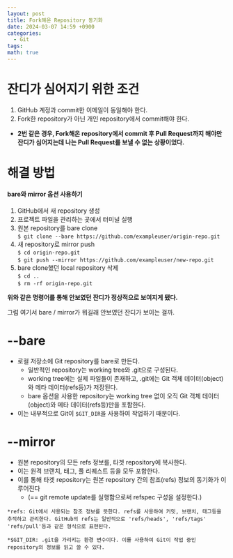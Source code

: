 ```yaml
---
layout: post
title: Fork해온 Repository 동기화
date: 2024-03-07 14:59 +0900
categories:
  - Git
tags: 
math: true
---
```

# **잔디가 심어지기 위한 조건**


1. GitHub 계정과 commit한 이메일이 동일해야 한다.
2. Fork한 repository가 아닌 개인 repository에서 commit해야 한다.

- **2번 같은 경우, Fork해온 repository에서 commit 후 Pull Request까지 해야만 잔디가 심어지는데
나는 Pull Request를 보낼 수 없는 상황이었다.**


# **해결 방법**
#### **bare와 mirror 옵션 사용하기**

1. GitHub에서 새 repository 생성
2. 프로젝트 파일을 관리하는 곳에서 터미널 실행
3. 원본 repository를 bare clone<br/>
	 `$ git clone --bare https://github.com/exampleuser/origin-repo.git`
4. 새 repository로 mirror push<br/>
	 `$ cd origin-repo.git`<br/>
	 `$ git push --mirror https://github.com/exampleuser/new-repo.git`
5. bare clone했던 local repository 삭제<br/>
	 `$ cd ..`<br/>
	 `$ rm -rf origin-repo.git`

**위와 같은 명령어를 통해 안보였던 잔디가 정상적으로 보여지게 됐다.**


그럼 여기서 bare / mirror가 뭐길래 안보였던 잔디가 보이는 걸까.
# **\-\-bare**
- 로컬 저장소에 Git repository를 bare로 만든다.
	- 일반적인 repository는 working tree와 .git으로 구성된다.
	- working tree에는 실제 파일들이 존재하고, .git에는 Git 객체 데이터(object)와 메타 데이터(refs등)가 저장된다.
	- bare 옵션을 사용한 repository는 working tree 없이 오직 Git 객체 데이터(object)와 메타 데이터(refs등)만을 포함한다.
- 이는 내부적으로 Git이 `$GIT_DIR`을 사용하여 작업하기 때문이다.

# **\-\-mirror**
- 원본 repository의 모든 refs 정보를, 타겟 repository에 복사한다.
- 이는 원격 브랜치, 태그, 풀 리퀘스트 등을 모두 포함한다.
- 이를 통해 타겟 repository는 원본 repository 간의 참조(refs) 정보의 동기화가 이루어진다 
	- (== git remote update를 실행함으로써 refspec 구성을 설정한다.)



`*refs: Git에서 사용되는 참조 정보를 뜻한다. refs를 사용하여 커밋, 브랜치, 태그등을 추적하고 관리한다. GitHub의 refs는 일반적으로 'refs/heads', 'refs/tags' 'refs/pull'등과 같은 형식으로 표현된다.`

`*$GIT_DIR: .git을 가리키는 환경 변수이다. 이를 사용하여 Git이 작업 중인 repository의 정보를 읽고 쓸 수 있다.`
